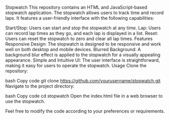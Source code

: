 Stopwatch
This repository contains an HTML and JavaScript-based stopwatch application. The stopwatch allows users to track time and record laps. It features a user-friendly interface with the following capabilities:

Start/Stop: Users can start and stop the stopwatch at any time.
Lap: Users can record lap times as they go, and each lap is displayed in a list.
Reset: Users can reset the stopwatch to zero and clear all lap times.
Features
Responsive Design: The stopwatch is designed to be responsive and work well on both desktop and mobile devices.
Blurred Background: A background blur effect is applied to the stopwatch for a visually appealing appearance.
Simple and Intuitive UI: The user interface is straightforward, making it easy for users to operate the stopwatch.
Usage
Clone the repository:

bash
Copy code
git clone https://github.com/yourusername/stopwatch.git
Navigate to the project directory:

bash
Copy code
cd stopwatch
Open the index.html file in a web browser to use the stopwatch.

Feel free to modify the code according to your preferences or requirements.

